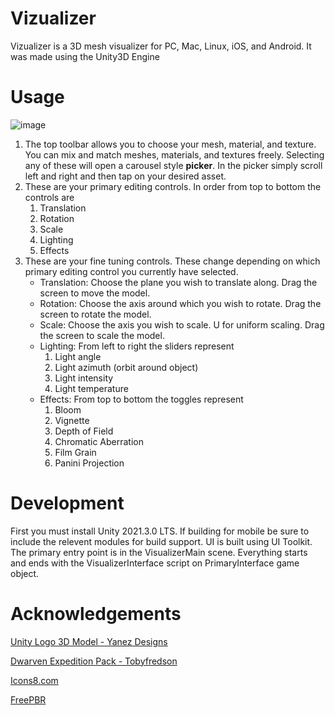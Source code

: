 # Vizualizer
Vizualizer is a 3D mesh visualizer for PC, Mac, Linux, iOS, and Android. It was made using the Unity3D Engine

# Usage
![image](https://user-images.githubusercontent.com/7050512/180479486-490ae5d5-3985-4c07-9fc7-9fa056ce6de3.png)

1. The top toolbar allows you to choose your mesh, material, and texture. You can mix and match meshes, materials, and textures freely. Selecting any of these will open a carousel style **picker**. In the picker simply scroll left and right and then tap on your desired asset.
2. These are your primary editing controls. In order from top to bottom the controls are
    1. Translation
    2. Rotation
    3. Scale
    4. Lighting
    5. Effects
3. These are your fine tuning controls. These change depending on which primary editing control you currently have selected.
    - Translation: Choose the plane you wish to translate along. Drag the screen to move the model.
    - Rotation: Choose the axis around which you wish to rotate. Drag the screen to rotate the model.
    - Scale: Choose the axis you wish to scale. U for uniform scaling. Drag the screen to scale the model.
    - Lighting: From left to right the sliders represent
        1. Light angle
        2. Light azimuth (orbit around object)
        3. Light intensity
        4. Light temperature
    - Effects: From top to bottom the toggles represent
        1. Bloom
        2. Vignette
        3. Depth of Field
        4. Chromatic Aberration
        5. Film Grain
        6. Panini Projection

# Development
First you must install Unity 2021.3.0 LTS. If building for mobile be sure to include the relevent modules for build support. UI is built using UI Toolkit. The primary entry point is in the VisualizerMain scene. Everything starts and ends with the VisualizerInterface script on PrimaryInterface game object.

# Acknowledgements

[Unity Logo 3D Model - Yanez Designs](https://sketchfab.com/3d-models/unity-logo-a9299dd053cb46a0b2dfcffd378f1088)

[Dwarven Expedition Pack - Tobyfredson](https://assetstore.unity.com/packages/3d/environments/dungeons/dwarven-expedition-pack-154571)

[Icons8.com](https://icons8.com/)

[FreePBR](https://freepbr.com/)

